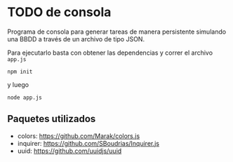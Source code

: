 # TODO de consola
Programa de consola para generar tareas de manera persistente simulando una BBDD a través de un archivo de tipo JSON.

Para ejecutarlo basta con obtener las dependencias y correr el archivo ```app.js```

```
npm init
```
y luego
```
node app.js
```

## Paquetes utilizados
- colors: https://github.com/Marak/colors.js
- inquirer: https://github.com/SBoudrias/Inquirer.js
- uuid: https://github.com/uuidjs/uuid